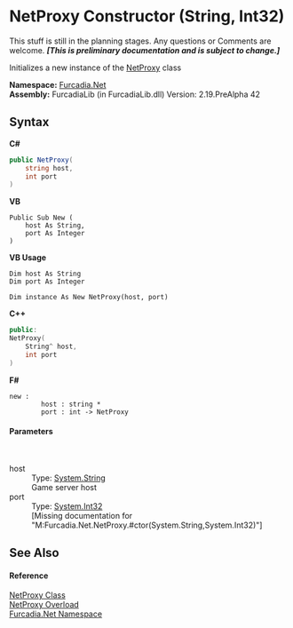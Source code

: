 # NetProxy Constructor (String, Int32)
This stuff is still in the planning stages. Any questions or Comments are welcome. _**\[This is preliminary documentation and is subject to change.\]**_

Initializes a new instance of the <a href="T_Furcadia_Net_NetProxy">NetProxy</a> class

**Namespace:**&nbsp;<a href="N_Furcadia_Net">Furcadia.Net</a><br />**Assembly:**&nbsp;FurcadiaLib (in FurcadiaLib.dll) Version: 2.19.PreAlpha 42

## Syntax

**C#**<br />
``` C#
public NetProxy(
	string host,
	int port
)
```

**VB**<br />
``` VB
Public Sub New ( 
	host As String,
	port As Integer
)
```

**VB Usage**<br />
``` VB Usage
Dim host As String
Dim port As Integer

Dim instance As New NetProxy(host, port)
```

**C++**<br />
``` C++
public:
NetProxy(
	String^ host, 
	int port
)
```

**F#**<br />
``` F#
new : 
        host : string * 
        port : int -> NetProxy
```


#### Parameters
&nbsp;<dl><dt>host</dt><dd>Type: <a href="http://msdn2.microsoft.com/en-us/library/s1wwdcbf" target="_blank">System.String</a><br />Game server host</dd><dt>port</dt><dd>Type: <a href="http://msdn2.microsoft.com/en-us/library/td2s409d" target="_blank">System.Int32</a><br />\[Missing <param name="port"/> documentation for "M:Furcadia.Net.NetProxy.#ctor(System.String,System.Int32)"\]</dd></dl>

## See Also


#### Reference
<a href="T_Furcadia_Net_NetProxy">NetProxy Class</a><br /><a href="Overload_Furcadia_Net_NetProxy__ctor">NetProxy Overload</a><br /><a href="N_Furcadia_Net">Furcadia.Net Namespace</a><br />